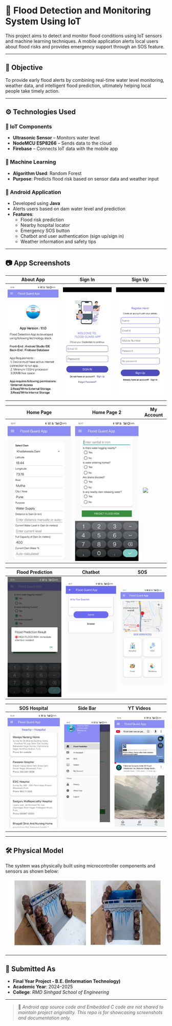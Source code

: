 # 🌊 Flood Detection and Monitoring System Using IoT

This project aims to detect and monitor flood conditions using IoT sensors and machine learning techniques. A mobile application alerts local users about flood risks and provides emergency support through an SOS feature.

---

## 🎯 Objective

To provide early flood alerts by combining real-time water level monitoring, weather data, and intelligent flood prediction, ultimately helping local people take timely action.

---

## ⚙️ Technologies Used

### 📡 IoT Components
- **Ultrasonic Sensor** – Monitors water level
- **NodeMCU ESP8266** – Sends data to the cloud
- **Firebase** – Connects IoT data with the mobile app

### 🧠 Machine Learning
- **Algorithm Used**: Random Forest  
- **Purpose**: Predicts flood risk based on sensor data and weather input

### 📱 Android Application
- Developed using **Java**
- Alerts users based on dam water level and prediction
- **Features**:
  - Flood risk prediction
  - Nearby hospital locator
  - Emergency SOS button
  - Chatbot and user authentication (sign up/sign in)
  - Weather information and safety tips

---

## 📷 App Screenshots

| About App | Sign In | Sign Up |
|-----------|---------|---------|
| ![](screenshots/About%20App.jpeg) | ![](screenshots/Sign%20In.jpeg) | ![](screenshots/Sign%20up.jpeg) |

| Home Page | Home Page 2 | My Account |
|-----------|--------------|------------|
| ![](screenshots/Home%20Page.jpeg) | ![](screenshots/Home%20Page%202.jpeg) | ![](screenshots/MY%20Account.jpeg) |

| Flood Prediction | Chatbot | SOS |
|------------------|---------|-----|
| ![](screenshots/Flood%20risk%20predition.jpeg) | ![](screenshots/Chat%20bot.jpeg) | ![](screenshots/SOS.jpeg) |

| SOS Hospital | Side Bar | YT Videos |
|--------------|----------|-----------|
| ![](screenshots/SOS%20Hospital.jpeg) | ![](screenshots/Side%20bar.jpeg) | ![](screenshots/YT%20Videos.jpeg) |

---

## 🛠️ Physical Model

The system was physically built using microcontroller components and sensors as shown below:

![Physical Model](screenshots/Physical-Model.jpeg)

---

## 📃 Submitted As

- **Final Year Project - B.E. (Information Technology)**  
- **Academic Year**: 2024–2025  
- **College**: *RMD Sinhgad School of Engineering*

---

> 🔐 _Android app source code and Embedded C code are not shared to maintain project originality. This repo is for showcasing screenshots and documentation only._
